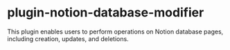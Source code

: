 # plugin-notion-database-modifier
This plugin enables users to perform operations on Notion database pages, including creation, updates, and deletions.
